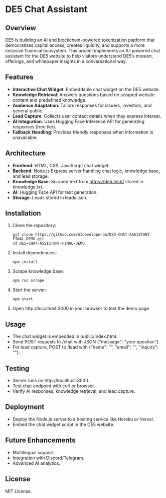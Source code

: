 # DE5 Chat Assistant

## Overview
DE5 is building an AI and blockchain-powered tokenization platform that democratizes capital access, creates liquidity, and supports a more inclusive financial ecosystem. This project implements an AI-powered chat assistant for the DE5 website to help visitors understand DE5’s mission, offerings, and whitepaper insights in a conversational way.

## Features
- **Interactive Chat Widget**: Embeddable chat widget on the DE5 website.
- **Knowledge Retrieval**: Answers questions based on scraped website content and predefined knowledge.
- **Audience Adaptation**: Tailors responses for issuers, investors, and general public.
- **Lead Capture**: Collects user contact details when they express interest.
- **AI Integration**: Uses Hugging Face Inference API for generating responses (free tier).
- **Fallback Handling**: Provides friendly responses when information is unavailable.

## Architecture
- **Frontend**: HTML, CSS, JavaScript chat widget.
- **Backend**: Node.js Express server handling chat logic, knowledge base, and lead storage.
- **Knowledge Base**: Scraped text from https://de5.tech/ stored in knowledge.txt.
- **AI**: Hugging Face API for text generation.
- **Storage**: Leads stored in leads.json.

## Installation
1. Clone the repository:
   ```
   git clone https://github.com/AIdeveloperom/DE5-CHAT-ASSISTANT-FINAL-DEMO.git
   cd DE5-CHAT-ASSISTANT-FINAL-DEMO
   ```
2. Install dependencies:
   ```
   npm install
   ```
3. Scrape knowledge base:
   ```
   npm run scrape
   ```
4. Start the server:
   ```
   npm start
   ```
5. Open http://localhost:3000 in your browser to test the demo page.

## Usage
- The chat widget is embedded in public/index.html.
- Send POST requests to /chat with JSON {"message": "your question"}.
- For lead capture, POST to /lead with {"name": "", "email": "", "inquiry": ""}.

## Testing
- Server runs on http://localhost:3000.
- Test chat endpoint with curl or browser.
- Verify AI responses, knowledge retrieval, and lead capture.

## Deployment
- Deploy the Node.js server to a hosting service like Heroku or Vercel.
- Embed the chat widget script in the DE5 website.

## Future Enhancements
- Multilingual support.
- Integration with Discord/Telegram.
- Advanced AI analytics.

## License
MIT License.
